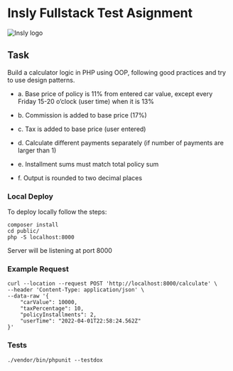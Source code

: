 # Insly Fullstack Test Asignment

![Insly logo](https://insly.com/en/wp-content/themes/Bonamore/img/logo.svg)

## Task

Build a calculator logic in PHP using OOP, following good practices and try to use design patterns.

- a. Base price of policy is 11% from entered car value, except every Friday 15-20 o’clock (user time) when it is 13%

- b. Commission is added to base price (17%)

- c. Tax is added to base price (user entered)

- d. Calculate different payments separately (if number of payments are larger than 1)

- e. Installment sums must match total policy sum

- f. Output is rounded to two decimal places

### Local Deploy

To deploy locally follow the steps:

```
composer install
cd public/
php -S localhost:8000
```
Server will be listening at port 8000

### Example Request

```
curl --location --request POST 'http://localhost:8000/calculate' \
--header 'Content-Type: application/json' \
--data-raw '{
    "carValue": 10000,
    "taxPercentage": 10,
    "policyInstallments": 2,
    "userTime": "2022-04-01T22:58:24.562Z"
}'
```

### Tests

``` 
./vendor/bin/phpunit --testdox
```
